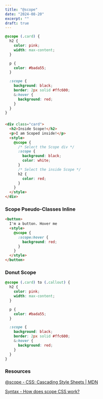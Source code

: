```yaml
---
title: "@scope"
date: "2024-08-20"
excerpt: ""
draft: true
---
```


```css
@scope (.card) {
  h2 {
    color: pink;
    width: max-content;
  }

  p {
    color: #bada55;
  }

  :scope {
    background: black;
    border: 2px solid #ffc600;
    &:hover {
      background: red;
    }
  }
}
```

###

```html
<div class="card">
  <h2>Inside Scope!</h2>
  <p>I am Scoped inside!</p>
  <style>
    @scope {
      /* Select the Scope div */
      :scope {
        background: black;
        color: white;
      }
      /* Select the inside Scope */
      h2 {
        color: red;
      }
    }
  </style>
</div>
```

### Scope Pseudo-Classes Inline

```html
<button>
  I'm a button. Hover me
  <style>
    @scope {
      :scope:hover {
        background: red;
      }
    }
  </style>
</button>
```

### Donut Scope

```css
@scope (.card) to (.callout) {
  h2 {
    color: pink;
    width: max-content;
  }

  p {
    color: #bada55;
  }

  :scope {
    background: black;
    border: 2px solid #ffc600;
    &:hover {
      background: red;
    }
  }
}
```

### Resources

[@scope - CSS: Cascading Style Sheets | MDN](https://developer.mozilla.org/en-US/docs/Web/CSS/@scope)

[Syntax - How does scope CSS work?](https://www.youtube.com/watch?v=YPmUIwVh5vk)
